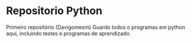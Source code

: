 # Repositorio Python
Primeiro repositório (Davigomesm)
Guardo todos o programas em python aqui, incluindo testes e programas de aprendizado.